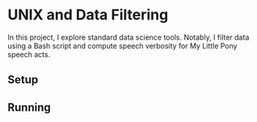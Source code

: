 # UNIX and Data Filtering
In this project, I explore standard data science tools. Notably, I filter data using a Bash script and compute speech verbosity for My Little Pony speech acts.


## Setup 

## Running


